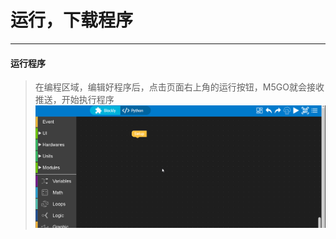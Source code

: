 # 运行，下载程序
______________________
#### 运行程序
>在编程区域，编辑好程序后，点击页面右上角的运行按钮，M5GO就会接收推送，开始执行程序
![Run_program](/image/base/Run_program.gif)

